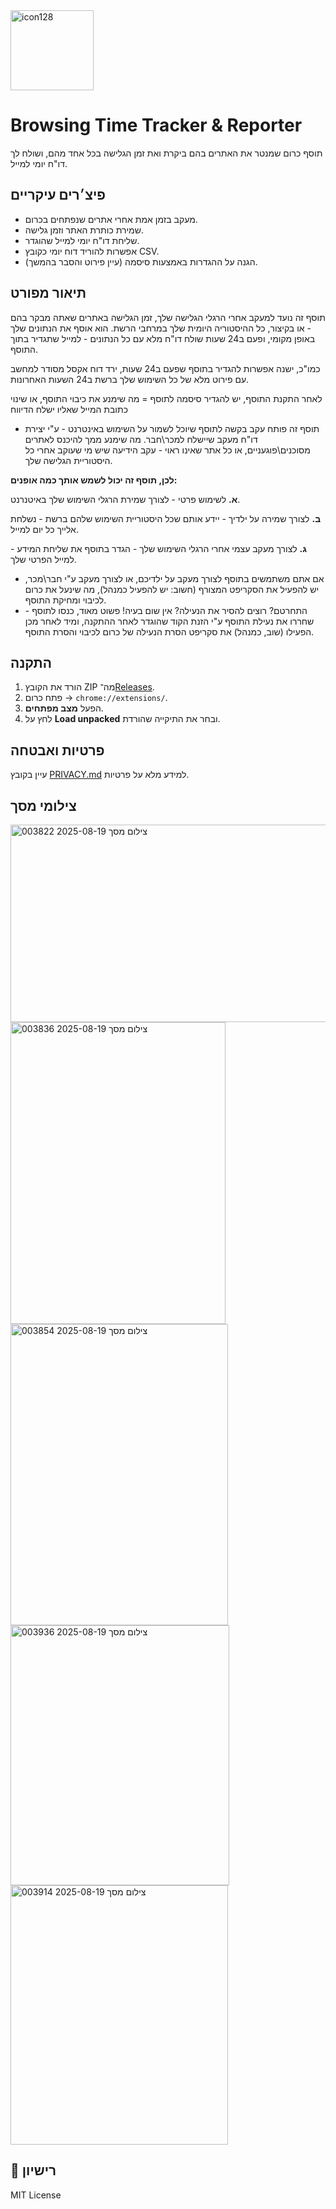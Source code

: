 <img width="133" height="128" alt="icon128" src="https://github.com/user-attachments/assets/9aebd318-2985-47ba-9283-3c5a4887eaa7" />

# Browsing Time Tracker & Reporter

תוסף כרום שמנטר את האתרים בהם ביקרת ואת זמן הגלישה בכל אחד מהם, ושולח לך דו"ח יומי למייל.

## פיצ׳רים עיקריים

- מעקב בזמן אמת אחרי אתרים שנפתחים בכרום.
- שמירת כותרת האתר וזמן גלישה.
- שליחת דו"ח יומי למייל שהוגדר.
- אפשרות להוריד דוח יומי כקובץ CSV.
- הגנה על ההגדרות באמצעות סיסמה (עיין פירוט והסבר בהמשך).

## תיאור מפורט

תוסף זה נועד למעקב אחרי הרגלי הגלישה שלך, זמן הגלישה באתרים שאתה מבקר בהם - או בקיצור, כל ההיסטוריה היומית שלך במרחבי הרשת.
הוא אוסף את הנתונים שלך באופן מקומי, ופעם ב24 שעות שולח דו"ח מלא עם כל הנתונים - למייל שתגדיר בתוך התוסף.

כמו"כ, ישנה אפשרות להגדיר בתוסף שפעם ב24 שעות, ירד דוח אקסל מסודר למחשב עם פירוט מלא של כל השימוש שלך ברשת ב24 השעות האחרונות.

לאחר התקנת התוסף, יש להגדיר סיסמה לתוסף = מה שימנע את כיבוי התוסף, או שינוי כתובת המייל שאליו ישלח הדיווח


- תוסף זה פותח עקב בקשה לתוסף שיוכל לשמור על השימוש באינטרנט - ע"י יצירת דו"ח מעקב שיישלח למכר\חבר. מה שימנע ממך להיכנס לאתרים מסוכנים\פוגעניים, או כל אתר שאינו ראוי - עקב הידיעה שיש מי שעוקב אחרי כל היסטוריית הגלישה שלך.

**לכן, תוסף זה יכול לשמש אותך כמה אופנים:**

**א.**  לשימוש פרטי - לצורך שמירת הרגלי השימוש שלך באיטנרנט. 

**ב.**  לצורך שמירה על ילדיך - יידע אותם שכל היסטוריית השימוש שלהם ברשת - נשלחת אלייך כל יום למייל.

**ג.**  לצורך מעקב עצמי אחרי הרגלי השימוש שלך - הגדר בתוסף את שליחת המידע - למייל הפרטי שלך.

- אם אתם משתמשים בתוסף לצורך מעקב על ילדיכם, או לצורך מעקב ע"י חבר\מכר, יש להפעיל את הסקריפט המצורף (חשוב: יש להפעיל כמנהל), מה שינעל את כרום לכיבוי ומחיקת התוסף.
- התחרטם? רוצים להסיר את הנעילה? אין שום בעיה! פשוט מאוד, כנסו לתוסף - שחררו את נעילת התוסף ע"י הזנת הקוד שהוגדר לאחר ההתקנה, ומיד לאחר מכן הפעילו (שוב, כמנהל) את סקריפט הסרת הנעילה של כרום לכיבוי והסרת התוסף.


## התקנה

1. הורד את הקובץ ZIP מה־[Releases]([#](https://github.com/user-attachments/files/21846900/BrowsingTracker.zip)).
2. פתח כרום → `chrome://extensions/`.
3. הפעל **מצב מפתחים**.
4. לחץ על **Load unpacked** ובחר את התיקייה שהורדת.

## פרטיות ואבטחה

עיין בקובץ [PRIVACY.md](PRIVACY.md) למידע מלא על פרטיות.

## צילומי מסך

<img width="677" height="316" alt="צילום מסך 2025-08-19 003822" src="https://github.com/user-attachments/assets/e4ac1c8a-6a89-458a-a4eb-f36df4347f33" />



<img width="344" height="483" alt="צילום מסך 2025-08-19 003836" src="https://github.com/user-attachments/assets/223889ba-2251-495b-b61a-7ce162a9c69a" />



<img width="348" height="482" alt="צילום מסך 2025-08-19 003854" src="https://github.com/user-attachments/assets/6e1f632c-8993-47e1-a9fe-6b84f0e8ddb9" />



<img width="350" height="416" alt="צילום מסך 2025-08-19 003936" src="https://github.com/user-attachments/assets/c8d1de86-8499-4b3a-b96a-a5fb881b5a23" />

<img width="348" height="415" alt="צילום מסך 2025-08-19 003914" src="https://github.com/user-attachments/assets/531946c0-cd3c-414c-8498-691240cc38f3" />


## 📄 רישיון

MIT License
